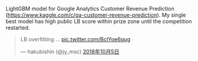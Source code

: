 LightGBM model for Google Analytics Customer Revenue Prediction (https://www.kaggle.com/c/ga-customer-revenue-prediction). My single best model has high public LB score within prize zone until the competition restarted.

<blockquote class="twitter-tweet" data-lang="ja"><p lang="en" dir="ltr">LB overfitting ... <a href="https://t.co/BcIYoe6qug">pic.twitter.com/BcIYoe6qug</a></p>&mdash; hakubishin (@jy_msc) <a href="https://twitter.com/jy_msc/status/1048255155819307008?ref_src=twsrc%5Etfw">2018年10月5日</a></blockquote>
<script async src="https://platform.twitter.com/widgets.js" charset="utf-8"></script>
